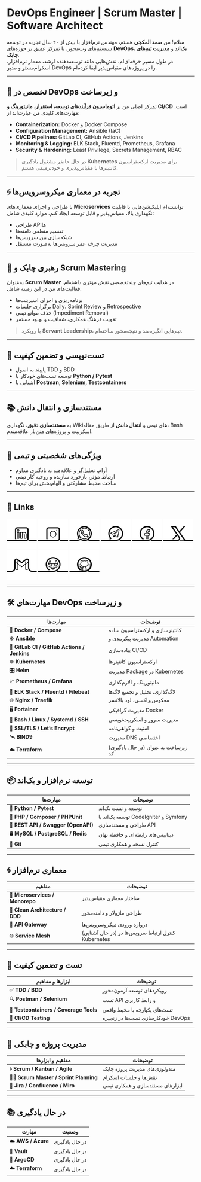 # DevOps Engineer | Scrum Master | Software Architect

سلام! من **صمد المکچی** هستم، مهندس نرم‌افزار با بیش از ۲۰ سال تجربه در توسعه سیستم‌های وب‌محور، با تمرکز عمیق بر حوزه‌های **DevOps**، **بک‌اند** و **مدیریت تیم‌های چابک**.  
در طول مسیر حرفه‌ای‌ام، نقش‌هایی مانند توسعه‌دهنده ارشد، معمار نرم‌افزار، اسکرام‌مستر و مدیر DevOps را در پروژه‌های مقیاس‌پذیر ایفا کرده‌ام.

---

## 🔧 تخصص در DevOps و زیرساخت
تمرکز اصلی من بر **اتوماسیون فرآیندهای توسعه، استقرار، مانیتورینگ و CI/CD** است. مهارت‌های کلیدی من عبارت‌اند از:

- **Containerization:** Docker و Docker Compose  
- **Configuration Management:** Ansible (IaC)  
- **CI/CD Pipelines:** GitLab CI, GitHub Actions, Jenkins  
- **Monitoring & Logging:** ELK Stack, Fluentd, Prometheus, Grafana  
- **Security & Hardening:** Least Privilege, Secrets Management, RBAC  

> در حال حاضر مشغول یادگیری **Kubernetes** برای مدیریت ارکستراسیون کانتینرها با مقیاس‌پذیری و خودترمیمی هستم.

---

## 🌀 تجربه در معماری میکروسرویس‌ها
با طراحی و اجرای معماری‌های **Microservices** توانسته‌ام اپلیکیشن‌هایی با قابلیت نگهداری بالا، مقیاس‌پذیر و قابل توسعه ایجاد کنم. موارد کلیدی شامل:

- طراحی APIها
- تقسیم منطقی دامنه‌ها
- شبکه‌سازی بین سرویس‌ها
- مدیریت چرخه عمر سرویس‌ها به‌صورت مستقل

---

## 🧠 رهبری چابک و Scrum Mastering
به‌عنوان **Scrum Master** در هدایت تیم‌های چندتخصصی نقش مؤثری داشته‌ام. فعالیت‌های من در این زمینه شامل:

- برنامه‌ریزی و اجرای اسپرینت‌ها  
- برگزاری جلسات Daily، Sprint Review و Retrospective  
- حذف موانع تیمی (Impediment Removal)  
- تقویت فرهنگ همکاری، شفافیت و بهبود مستمر  

> با رویکرد **Servant Leadership**، تیم‌هایی انگیزه‌مند و نتیجه‌محور ساخته‌ام.

---

## 🧪 تست‌نویسی و تضمین کیفیت
- پایبند به اصول TDD و BDD  
- توسعه تست‌های خودکار با **Python / Pytest**  
- آشنایی با **Postman, Selenium, Testcontainers**

---

## 📚 مستندسازی و انتقال دانش
به **مستندسازی دقیق**، نگهداری Wikiهای تیمی و **انتقال دانش** از طریق مقاله، Bash اسکریپت و پروژه‌های متن‌باز علاقه‌مندم.

---

## 🎯 ویژگی‌های شخصیتی و تیمی
- آرام، تحلیل‌گر و علاقه‌مند به یادگیری مداوم  
- ارتباط مؤثر، بازخورد سازنده و روحیه کار تیمی  
- ساخت محیط مشارکتی و الهام‌بخش برای تیم‌ها  

---

## 🔗 Links

[![1.01]][01] [![1.02]][02] [![1.03]][03] [![1.04]][04] [![1.06]][06] [![1.05]][05] [![1.07]][07] [![1.10]][10] [![1.11]][11]

[01]: https://www.linkedin.com/in/samad-elmakchi  
[02]: https://www.instagram.com/samad.elmakchi  
[03]: https://wa.me/989141189645  
[04]: https://t.me/samadelmakchi  
[05]: https://x.com/elmakchi  
[06]: https://facebook.com/samad.elmakchi  
[07]: mailto:samad.elmakchi@gmail.com  
[10]: https://gitlab.com/samadelmakchi  
[11]: https://github.com/samadelmakchi  

[1.01]: social/linkedin.png (LinkedIn)  
[1.02]: social/instagram.png (Instagram)  
[1.03]: social/whatsapp.png (WhatsApp)  
[1.04]: social/telegram.png (Telegram)  
[1.05]: social/x.png (X)  
[1.06]: social/facebook.png (Facebook)  
[1.07]: social/gmail.png (Gmail)  
[1.10]: social/gitlab.png (Gitlab)  
[1.11]: social/github.png (Github)

---
## 🛠 مهارت‌های DevOps و زیرساخت

| مهارت‌ها | توضیحات |
|----------|----------|
| 🐳 **Docker / Compose** | کانتینرسازی و ارکستراسیون ساده |
| ⚙️ **Ansible** | مدیریت پیکربندی و Automation |
| 🔁 **GitLab CI / GitHub Actions / Jenkins** | پیاده‌سازی CI/CD |
| ☸️ **Kubernetes** | ارکستراسیون کانتینرها |
| 🎛 **Helm** | مدیریت Package در Kubernetes |
| 📈 **Prometheus / Grafana** | مانیتورینگ و آلارم‌گذاری |
| 🔎 **ELK Stack / Fluentd / Filebeat** | لاگ‌گذاری، تحلیل و تجمیع لاگ‌ها |
| 🌐 **Nginx / Traefik** | معکوس‌پراکسی، لود بالانسر |
| 🖥 **Portainer** | مدیریت گرافیکی Docker |
| 🐚 **Bash / Linux / Systemd / SSH** | مدیریت سرور و اسکریپت‌نویسی |
| 🔐 **SSL/TLS / Let’s Encrypt** | امنیت و گواهی‌نامه |
| 🛰 **BIND9** | مدیریت DNS اختصاصی |
| ☁️ **Terraform** | (در حال یادگیری) زیرساخت به عنوان کد |

---

## 📦 توسعه نرم‌افزار و بک‌اند

| مهارت‌ها | توضیحات |
|----------|----------|
| 🐍 **Python / Pytest** | توسعه و تست بک‌اند |
| 🐘 **PHP / Composer / PHPUnit** | توسعه بک‌اند با CodeIgniter و Symfony |
| 📡 **REST API / Swagger (OpenAPI)** | طراحی و مستندسازی API |
| 🛢 **MySQL / PostgreSQL / Redis** | دیتابیس‌های رابطه‌ای و حافظه نهان |
| 🔧 **Git** | کنترل نسخه و همکاری تیمی |

---

## 🌀 معماری نرم‌افزار

| مفاهیم | توضیحات |
|--------|----------|
| 🔧 **Microservices / Monorepo** | ساختار معماری مقیاس‌پذیر |
| 🧼 **Clean Architecture / DDD** | طراحی ماژولار و دامنه‌محور |
| 🚪 **API Gateway** | دروازه ورودی میکروسرویس‌ها |
| 🌐 **Service Mesh** | (در حال آشنایی) کنترل ارتباط سرویس‌ها در Kubernetes |

---

## 🧪 تست و تضمین کیفیت

| ابزارها و مفاهیم | توضیحات |
|------------------|----------|
| ✅ **TDD / BDD** | رویکردهای توسعه آزمون‌محور |
| 🔍 **Postman / Selenium** | تست API و رابط کاربری |
| 🧪 **Testcontainers / Coverage Tools** | تست‌های یکپارچه با محیط واقعی |
| 🧬 **CI/CD Testing** | خودکارسازی تست‌ها در زنجیره DevOps |

---

## 👥 مدیریت پروژه و چابکی

| مفاهیم و ابزارها | توضیحات |
|------------------|----------|
| 🌀 **Scrum / Kanban / Agile** | متدولوژی‌های مدیریت پروژه چابک |
| 👨‍🏫 **Scrum Master / Sprint Planning** | نقش‌ها و جلسات اسکرام |
| 📝 **Jira / Confluence / Miro** | ابزارهای مستندسازی و همکاری تیمی |

---

## 📚 در حال یادگیری

| مهارت | وضعیت |
|--------|--------|
| ☁️ **AWS / Azure** | در حال یادگیری |
| 🔐 **Vault** | در حال یادگیری |
| 🚀 **ArgoCD** | در حال یادگیری |
| ☁️ **Terraform** | در حال یادگیری |

